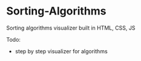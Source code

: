 # Sorting-Algorithms
Sorting algorithms visualizer built in HTML, CSS, JS


Todo:
- step by step visualizer for algorithms

